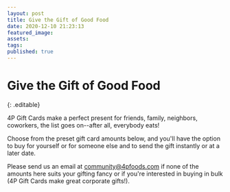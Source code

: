 ```yaml
---
layout: post
title: Give the Gift of Good Food
date: 2020-12-10 21:23:13
featured_image:
assets:
tags:
published: true
---
```


# Give the Gift of Good Food
{: .editable}

4P Gift Cards make a perfect present for friends, family, neighbors, coworkers, the list goes on--after all, everybody eats\! &nbsp;

Choose from the preset gift card amounts below, and you'll have the option to buy for yourself or for someone else and to send the gift instantly or at a later date.

Please send us an email at community@4pfoods.com if none of the amounts here suits your gifting fancy or if you're interested in buying in bulk (4P Gift Cards make great corporate gifts\!).

&nbsp;
